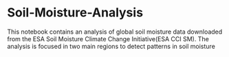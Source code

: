 # Soil-Moisture-Analysis
This notebook contains an analysis of global soil moisture data downloaded from the ESA Soil Moisture Climate Change Initiative(ESA CCI SM).
The analysis is focused in two main regions to detect patterns in soil moisture
